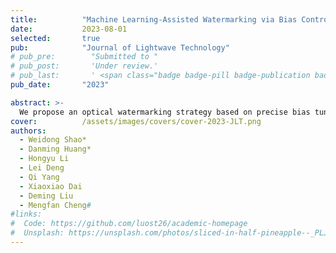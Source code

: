 ```yaml
---
title:          "Machine Learning-Assisted Watermarking via Bias Control of Electro-optical Modulator"
date:           2023-08-01
selected:       true
pub:            "Journal of Lightwave Technology"
# pub_pre:        "Submitted to "
# pub_post:       'Under review.'
# pub_last:       ' <span class="badge badge-pill badge-publication badge-success">Spotlight</span>'
pub_date:       "2023"

abstract: >-
  We propose an optical watermarking strategy based on precise bias tuning of an electro-optical modulator and a convolutional neural network-enabled decoder. This scheme can be used for identity authentication at the physical layer of optical networks. This method is demonstrated with a transmission demo of about 250 kbit/s watermarking data in a 10-Gbit/s public 20-km communication. The watermarking data is modulated on the bias states of the modulator based on the precise and stable bias control technique. The watermark embedding has been verified to make almost no impact on the 20-km public transmission. For the legal receiver, the invisible watermark data can be extracted with the aid of the convolutional neural network-enabled decoder to verify the legality of the received data. Only one optical source is needed in the proposed scheme and the watermarking is integrated into the public signal naturally. We analyzed and verified the influence of watermarking data on the bit error rate and the channel capacity of the public data. The privacy and security of watermarking data are also analyzed.
cover:          /assets/images/covers/cover-2023-JLT.png
authors:
  - Weidong Shao*
  - Danming Huang*
  - Hongyu Li
  - Lei Deng
  - Qi Yang
  - Xiaoxiao Dai
  - Deming Liu
  - Mengfan Cheng#
#links:
#  Code: https://github.com/luost26/academic-homepage
#  Unsplash: https://unsplash.com/photos/sliced-in-half-pineapple--_PLJZmHZzk
---
```

